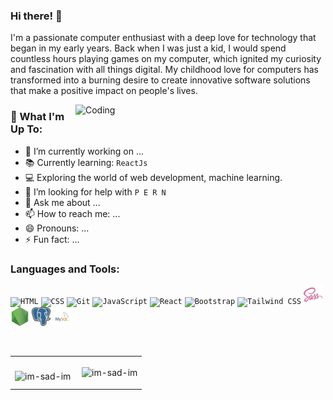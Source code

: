 

<!--
**im-sad-im/im-sad-im** is a ✨ _special_ ✨ repository because its `README.md` (this file) appears on your GitHub profile.
-->
### Hi there! 👋

I'm a passionate computer enthusiast with a deep love for technology that began in my early years. Back when I was just a kid, I would spend countless hours playing games on my computer, which ignited my curiosity and fascination with all things digital. My childhood love for computers has transformed into a burning desire to create innovative software solutions that make a positive impact on people's lives.

<img align="right" alt="Coding" width="400" src="https://cdn.dribbble.com/users/730703/screenshots/6581243/avento.gif">
 <!--<p align="left"> <img src="https://komarev.com/ghpvc/?username=im-sad-im&label=Profile%20views&color=0e75b6&style=flat" alt="im-sad-im" /> </p> -->



<!--
A little more about me...

- 🌱 I’m currently learning **ReactJS**
- 👯 I’m looking to collaborate on ...

-->




### 🚀 What I'm Up To:

- 🔭 I’m currently working on ...
- 📚 Currently learning: `ReactJs`
- 💻 Exploring the world of web development, machine learning.
- 🤔 I’m looking for help with `P E R N`
- 💬 Ask me about ...
- 📫 How to reach me: ...
- 😄 Pronouns: ...
- ⚡ Fun fact: ... 

<!---- 🌐 Contributing to .. --open-source projects and collaborating with fellow tech enthusiasts. 
- 📝 Documenting my learning journey and experiences through coding challenges, projects -->
<!--<h3 align="left">Connect with me:</h3>
<p align="left">
</p>  -->

<h3 align="left">Languages and Tools:</h3>
<div>
	<code><img width="30" src="https://user-images.githubusercontent.com/25181517/192158954-f88b5814-d510-4564-b285-dff7d6400dad.png" alt="HTML" title="HTML"/></code>
	<code><img width="30" src="https://user-images.githubusercontent.com/25181517/183898674-75a4a1b1-f960-4ea9-abcb-637170a00a75.png" alt="CSS" title="CSS"/></code>
	<code><img width="30" src="https://user-images.githubusercontent.com/25181517/192108372-f71d70ac-7ae6-4c0d-8395-51d8870c2ef0.png" alt="Git" title="Git"/></code>
	<code><img width="30" src="https://user-images.githubusercontent.com/25181517/117447155-6a868a00-af3d-11eb-9cfe-245df15c9f3f.png" alt="JavaScript" title="JavaScript"/></code>
	<code><img width="30" src="https://user-images.githubusercontent.com/25181517/183897015-94a058a6-b86e-4e42-a37f-bf92061753e5.png" alt="React" title="React"/></code>
	<code><img width="30" src="https://user-images.githubusercontent.com/25181517/183898054-b3d693d4-dafb-4808-a509-bab54cf5de34.png" alt="Bootstrap" title="Bootstrap"/></code>
	<code><img width="30" src="https://user-images.githubusercontent.com/25181517/202896760-337261ed-ee92-4979-84c4-d4b829c7355d.png" alt="Tailwind CSS" title="Tailwind CSS"/></code>
	<code><img height="30" src="https://raw.githubusercontent.com/github/explore/80688e429a7d4ef2fca1e82350fe8e3517d3494d/topics/sass/sass.png"></code>
	<code><img height="30" src="https://raw.githubusercontent.com/github/explore/80688e429a7d4ef2fca1e82350fe8e3517d3494d/topics/nodejs/nodejs.png"></code>
	<code><img height="30" src="https://raw.githubusercontent.com/github/explore/80688e429a7d4ef2fca1e82350fe8e3517d3494d/topics/postgresql/postgresql.png" alt="PostgreSQL" title="PostgreSQL"></code>
	<code><img height="30" src="https://raw.githubusercontent.com/github/explore/80688e429a7d4ef2fca1e82350fe8e3517d3494d/topics/mysql/mysql.png" alt="mySQL" title="mySQL"></code>
</div>
      
 <!-- ### 🌟 Why I'm Here:

I believe that technology has the power to shape our future, and I want to be a part of that change.

### 📫 Let's Connect:

I'm always open to new opportunities, collaborations, and connecting with like-minded individuals. Feel free to reach out, whether it's to share knowledge, collaborate on projects, or just chat about all things tech!

### 🎮 Fun Fact:

When I'm not coding or diving into tech, you'll often find me exploring the latest video games or reminiscing about the classics that fueled my passion for computers in the first place. -->
&nbsp;
<table>
       <tr>
        <td>
<p><img align="left" src="https://github-readme-stats.vercel.app/api/top-langs?username=im-sad-im&show_icons=true&theme=tokyonight&locale=en&layout=compact" alt="im-sad-im" /></p>
        </td>
       <td>
<p>&nbsp;<img align="center" src="https://github-readme-stats.vercel.app/api?username=im-sad-im&show_icons=true&locale=en&theme=tokyonight" alt="im-sad-im" /></p>
       </td>
       </tr>
 </table>
<!--  <table> 
      <tr>
       <td>
<p>&nbsp;<img align="center" src="https://github-readme-streak-stats.herokuapp.com/?user=im-sad-im&theme=dark" alt="im-sad-im" /></p>
       </td>
      </tr>
 </table> -->







